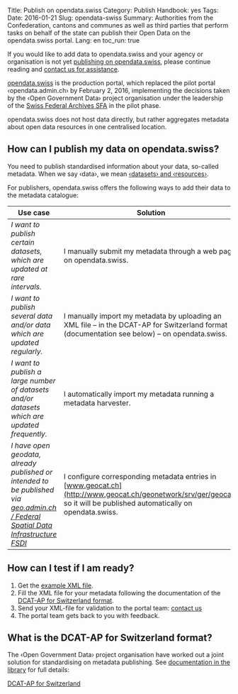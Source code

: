 Title: Publish on opendata.swiss
Category: Publish
Handbook: yes
Tags:
Date: 2016-01-21
Slug: opendata-swiss
Summary: Authorities from the Confederation, cantons and communes as well as third parties that perform tasks on behalf of the state can publish their Open Data on the opendata.swiss portal.
Lang: en
toc_run: true


If you would like to add data to opendata.swiss and your agency or organisation is not yet [publishing on opendata.swiss](https://opendata.swiss/de/organization), please continue reading and [contact us for assistance](/en/pages/contribute).

[opendata.swiss](https://opendata.swiss) is the production portal, which replaced the pilot portal ‹opendata.admin.ch› by February 2, 2016, implementing the decisions taken by the ‹Open Government Data› project organisation under the leadership of the [Swiss Federal Archives SFA](http://www.bar.admin.ch/themen/01648/01968/index.html?lang=en) in the pilot phase.

opendata.swiss does not host data directly, but rather aggregates metadata about open data resources in one centralised location.

## How can I publish my data on opendata.swiss?
You need to publish standardised information about your data, so-called metadata. When we say ‹data›, we mean [‹datasets› and ‹resources›](http://docs.ckan.org/en/ckan-1.8/domain-model.html#overview).

For publishers, opendata.swiss offers the following ways to add their data to the metadata catalogue:

| Use case          | Solution          | Get ready        |
|-------------------|-------------------|------------------|
| _I want to publish certain datasets, which are updated at rare intervals._ | I manually submit my metadata through a web page on opendata.swiss. | For assistance, please [contact us](/en/pages/contribute) |
| _I want to publish several data and/or data which are updated regularly._ | I manually import my metadata by uploading an XML file – in the DCAT-AP for Switzerland format (documentation see below) – on opendata.swiss. | For assistance, please [contact us](/en/pages/contribute) |
| _I want to publish a large number of datasets and/or datasets which are updated frequently._ | I automatically import my metadata running a metadata harvester. | For assistance, please [contact us](/en/pages/contribute) |
| _I have open geodata, already published or intended to be published via [geo.admin.ch / Federal Spatial Data Infrastructure FSDI](http://www.geo.admin.ch/internet/geoportal/en/home/geoadmin/mission/bgdi.html)_ | I configure corresponding metadata entries in [www.geocat.ch](http://www.geocat.ch/geonetwork/srv/ger/geocat), so it will be published automatically on opendata.swiss. | For www.geocat.ch support, please contact <geocat@swisstopo.ch> |

## How can I test if I am ready?

1. Get the [example XML file](/samples/ogdch_dcatap_import.rdf).
2. Fill the XML file for your metadata following the documentation of the [DCAT-AP for Switzerland format](#dcat-ap-reference-documentation).
3. Send your XML-file for validation to the portal team: [contact us](/en/pages/contribute)
4. The portal team gets back to you with feedback.

## What is the DCAT-AP for Switzerland format?

The ‹Open Government Data› project organisation have worked out a joint solution for standardising on metadata publishing. See [documentation in the library](/en/library/ch-dcat-ap) for full details:

<a href="/en/library/ch-dcat-ap" class="btn btn-default" role="button">DCAT-AP for Switzerland</a>
